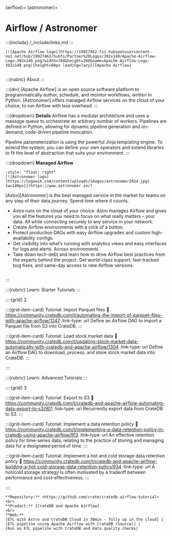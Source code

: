 (airflow)=
(astronomer)=
# Airflow / Astronomer

:::{include} /_include/links.md
:::

```{div} .float-right
[![Apache Airflow logo](https://19927462.fs1.hubspotusercontent-na1.net/hub/19927462/hubfs/Partner%20Logos/392x140/Apache-Airflow-Logo-392x140.png?width=784&height=280&name=Apache-Airflow-Logo-392x140.png){height=60px loading=lazy}][Apache Airflow]
```
```{div} .clearfix
```

:::{rubric} About
:::

:::{div}
[Apache Airflow] is an open source software platform to programmatically author,
schedule, and monitor workflows, written in Python.
[Astronomer] offers managed Airflow services on the cloud of your choice, to
run Airflow with less overhead.
:::

:::{dropdown} **Details**
Airflow has a modular architecture and uses a message queue to orchestrate an
arbitrary number of workers. Pipelines are defined in Python, allowing for
dynamic pipeline generation and on-demand, code-driven pipeline invocation.

Pipeline parameterization is using the powerful Jinja templating engine.
To extend the system, you can define your own operators and extend libraries
to fit the level of abstraction that suits your environment.
:::

:::{dropdown} **Managed Airflow**

```{div}
:style: "float: right"
[![Astronomer logo](https://logowik.com/content/uploads/images/astronomer2824.jpg){w=180px}](https://www.astronomer.io/)
```

[Astro][Astronomer] is the best managed service in the market for teams on any step of their data
journey. Spend time where it counts.

- Astro runs on the cloud of your choice. Astro manages Airflow and gives you all the
  features you need to focus on what really matters – your data. All while connecting
  securely to any service in your network.
- Create Airflow environments with a click of a button.
- Protect production DAGs with easy Airflow upgrades and custom high-availability configs.
- Get visibility into what’s running with analytics views and easy interfaces for logs
  and alerts. Across environments.
- Take down tech-debt and learn how to drive Airflow best practices from the experts
  behind the project. Get world-class support, fast-tracked bug fixes, and same-day
  access to new Airflow versions.

```{div} .clearfix
```

:::


:::{rubric} Learn: Starter Tutorials
:::

::::{grid} 2

:::{grid-item-card} Tutorial: Import Parquet files
:link: https://community.cratedb.com/t/automating-the-import-of-parquet-files-with-apache-airflow/1247
:link-type: url
Define an Airflow DAG to import a Parquet file from S3 into CrateDB.
:::

:::{grid-item-card} Tutorial: Load stock market data
:link: https://community.cratedb.com/t/updating-stock-market-data-automatically-with-cratedb-and-apache-airflow/1304
:link-type: url
Define an Airflow DAG to download, process, and store stock market data
into CrateDB.
:::

::::


:::{rubric} Learn: Advanced Tutorials
:::

::::{grid} 3

:::{grid-item-card} Tutorial: Export to S3
:link: https://community.cratedb.com/t/cratedb-and-apache-airflow-automating-data-export-to-s3/901
:link-type: url
Recurrently export data from CrateDB to S3.
:::

:::{grid-item-card} Tutorial: Implement a data retention policy
:link: https://community.cratedb.com/t/implementing-a-data-retention-policy-in-cratedb-using-apache-airflow/913
:link-type: url
An effective retention policy for time-series data, relating to the practice of
storing and managing data for a designated period of time.
:::

:::{grid-item-card} Tutorial: Implement a hot and cold storage data retention policy
:link: https://community.cratedb.com/t/cratedb-and-apache-airflow-building-a-hot-cold-storage-data-retention-policy/934
:link-type: url
A hot/cold storage strategy is often motivated by a tradeoff between performance
and cost-effectiveness.
:::

::::



```{seealso}
**Repository:** <https://github.com/crate/cratedb-airflow-tutorial>
<br>
**Product:** [CrateDB and Apache Airflow]
<br>
**Web:**
[ETL with Astro and CrateDB Cloud in 30min - fully up in the cloud] |
[ETL pipeline using Apache Airflow with CrateDB (Source)] |
[Run an ETL pipeline with CrateDB and data quality checks]
```


[CrateDB and Apache Airflow]: https://cratedb.com/integrations/cratedb-and-apache-airflow
[ETL pipeline using Apache Airflow with CrateDB (Source)]: https://github.com/astronomer/astro-cratedb-blogpost
[ETL with Astro and CrateDB Cloud in 30min - fully up in the cloud]: https://www.astronomer.io/blog/run-etlelt-with-airflow-and-cratedb/
[Run an ETL pipeline with CrateDB and data quality checks]: https://registry.astronomer.io/dags/etl_pipeline/
